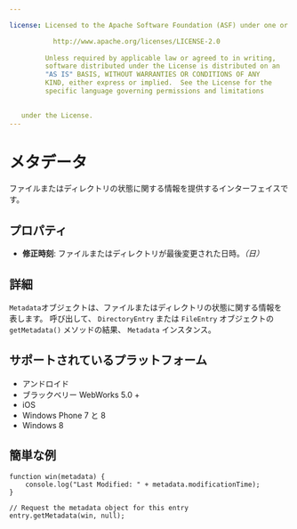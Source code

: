```yaml
---

license: Licensed to the Apache Software Foundation (ASF) under one or more contributor license agreements. See the NOTICE file distributed with this work for additional information regarding copyright ownership. The ASF licenses this file to you under the Apache License, Version 2.0 (the "License"); you may not use this file except in compliance with the License. You may obtain a copy of the License at

           http://www.apache.org/licenses/LICENSE-2.0
    
         Unless required by applicable law or agreed to in writing,
         software distributed under the License is distributed on an
         "AS IS" BASIS, WITHOUT WARRANTIES OR CONDITIONS OF ANY
         KIND, either express or implied.  See the License for the
         specific language governing permissions and limitations
    

   under the License.
---
```


# メタデータ

ファイルまたはディレクトリの状態に関する情報を提供するインターフェイスです。

## プロパティ

*   **修正時刻**: ファイルまたはディレクトリが最後変更された日時。*（日）*

## 詳細

`Metadata`オブジェクトは、ファイルまたはディレクトリの状態に関する情報を表します。 呼び出して、 `DirectoryEntry` または `FileEntry` オブジェクトの `getMetadata()` メソッドの結果、 `Metadata` インスタンス。

## サポートされているプラットフォーム

*   アンドロイド
*   ブラックベリー WebWorks 5.0 +
*   iOS
*   Windows Phone 7 と 8
*   Windows 8

## 簡単な例

    function win(metadata) {
        console.log("Last Modified: " + metadata.modificationTime);
    }
    
    // Request the metadata object for this entry
    entry.getMetadata(win, null);
